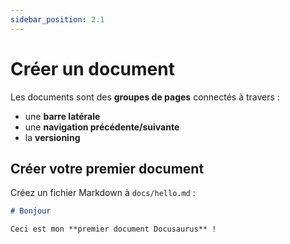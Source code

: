 ```yaml
---
sidebar_position: 2.1
---
```


# Créer un document

Les documents sont des **groupes de pages** connectés à travers :

- une **barre latérale**
- une **navigation précédente/suivante**
- la **versioning**

## Créer votre premier document

Créez un fichier Markdown à `docs/hello.md` :

```md title="docs/hello.md"
# Bonjour

Ceci est mon **premier document Docusaurus** ! 
```